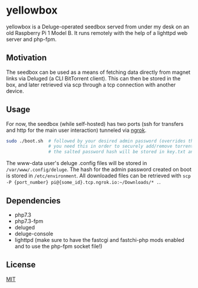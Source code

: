 # yellowbox
yellowbox is a Deluge-operated seedbox served from under my desk on an old Raspberry Pi 1 Model B. It runs remotely with the help of a lighttpd web server and php-fpm.

## Motivation

The seedbox can be used as a means of fetching data directly from magnet links via Deluged (a CLI BitTorrent client). This can then be stored in the box, and later retrieved via scp through a tcp connection with another device.

## Usage

For now, the seedbox (while self-hosted) has two ports (ssh for transfers and http for the main user interaction) tunneled via [ngrok](https://ngrok.com).
```bash
sudo ./boot.sh  # followed by your desired admin password (overrides the current one if it exists)
                # you need this in order to securely add/remove torrents
                # the salted password hash will be stored in key.txt and the seedbox server will be hosted on localhost:80
```
The www-data user's deluge .config files will be stored in `/var/www/.config/deluge`. The hash for the admin password created on boot is stored in `/etc/environment`.
All downloaded files can be retrieved with `scp -P {port_number} pi@{some_id}.tcp.ngrok.io:~/Downloads/* .`.

## Dependencies

- php7.3
- php7.3-fpm
- deluged
- deluge-console
- lighttpd (make sure to have the fastcgi and fastchi-php mods enabled and to use the php-fpm socket file!)

## License
[MIT](https://choosealicense.com/licenses/mit/)
